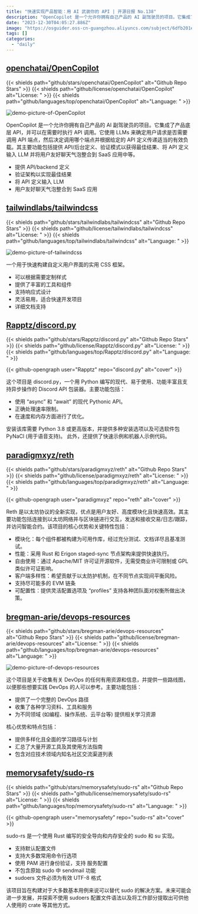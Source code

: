 ```yaml
---
title: "快速实现产品智能：用 AI 武装你的 API | 开源日报 No.138"
description: "OpenCopilot 是一个允许你拥有自己产品的 AI 副驾驶员的项目。它集成了产品底层 API，并可以在需要时执行 API 调用。"
date: "2023-12-30T04:05:27.886Z"
image: "https://osguider.oss-cn-guangzhou.aliyuncs.com/subject/6dfb201e6a03c844f08effcf0ec66596.png"
tags: []
categories:
  - "daily"
---
```


## [openchatai/OpenCopilot](https://github.com/openchatai/OpenCopilot)

{{< shields path="github/stars/openchatai/OpenCopilot" alt="Github Repo Stars" >}} {{< shields path="github/license/openchatai/OpenCopilot" alt="License: " >}} {{< shields path="github/languages/top/openchatai/OpenCopilot" alt="Language: " >}}

![demo-picture-of-OpenCopilot](https://picgo-daily.oss-cn-guangzhou.aliyuncs.com/picgo-daily/2023/10ac39eb8ff4dc54383f44aff90eea7a.png)

OpenCopilot 是一个允许你拥有自己产品的 AI 副驾驶员的项目。它集成了产品底层 API，并可以在需要时执行 API 调用。它使用 LLMs 来确定用户请求是否需要调用 API 端点，然后决定调用哪个端点并根据给定的 API 定义传递适当的有效负载。其主要功能包括提供 API/后台定义、验证模式以获得最佳结果、将 API 定义输入 LLM 并将用户友好聊天气泡整合到 SaaS 应用中等。

- 提供 API/backend 定义
- 验证架构以实现最佳结果
- 将 API 定义输入 LLM
- 用户友好聊天气泡整合到 SaaS 应用
  
## [tailwindlabs/tailwindcss](https://github.com/tailwindlabs/tailwindcss)

{{< shields path="github/stars/tailwindlabs/tailwindcss" alt="Github Repo Stars" >}} {{< shields path="github/license/tailwindlabs/tailwindcss" alt="License: " >}} {{< shields path="github/languages/top/tailwindlabs/tailwindcss" alt="Language: " >}}

![demo-picture-of-tailwindcss](https://picgo-daily.oss-cn-guangzhou.aliyuncs.com/picgo-daily/2023/5df7493fd6522c00fcbbd9a40fc5b16a.png)

一个用于快速构建自定义用户界面的实用 CSS 框架。

- 可以根据需要定制样式
- 提供了丰富的工具和组件
- 支持响应式设计
- 灵活易用，适合快速开发项目
- 详细文档支持
  
## [Rapptz/discord.py](https://github.com/Rapptz/discord.py)

{{< shields path="github/stars/Rapptz/discord.py" alt="Github Repo Stars" >}} {{< shields path="github/license/Rapptz/discord.py" alt="License: " >}} {{< shields path="github/languages/top/Rapptz/discord.py" alt="Language: " >}}

{{< github-opengraph user="Rapptz" repo="discord.py" alt="cover" >}}

这个项目是 discord.py，一个用 Python 编写的现代、易于使用、功能丰富且支持异步操作的 Discord API 包装器。主要功能包括：

- 使用 “async” 和 “await” 的现代 Pythonic API。
- 正确处理速率限制。
- 在速度和内存方面进行了优化。

安装该库需要 Python 3.8 或更高版本，并提供多种安装选项以及可选软件包 PyNaCl (用于语音支持)。
此外，还提供了快速示例和机器人示例代码。
  
## [paradigmxyz/reth](https://github.com/paradigmxyz/reth)

{{< shields path="github/stars/paradigmxyz/reth" alt="Github Repo Stars" >}} {{< shields path="github/license/paradigmxyz/reth" alt="License: " >}} {{< shields path="github/languages/top/paradigmxyz/reth" alt="Language: " >}}

{{< github-opengraph user="paradigmxyz" repo="reth" alt="cover" >}}

Reth 是以太坊协议的全新实现，优点是用户友好、高度模块化且快速高效。其主要功能包括连接到以太坊网络并与区块链进行交互，发送和接收交易/日志/跟踪，并访问智能合约。该项目的核心优势和关键特性包括：

- 模块化：每个组件都被构建为可用作库，经过充分测试、文档详尽且基准测试。
- 性能：采用 Rust 和 Erigon staged-sync 节点架构来提供快速执行。
- 自由使用：通过 Apache/MIT 许可证开源软件，无需受商业许可限制或 GPL 类似许可证影响。
- 客户端多样性：希望贡献于以太防护机制，在不同节点实现间平衡风险。
- 支持尽可能多的 EVM 链条
- 可配置性：提供灵活配置选项及 “profiles” 支持各种团队面对权衡所做出决策。
  
## [bregman-arie/devops-resources](https://github.com/bregman-arie/devops-resources)

{{< shields path="github/stars/bregman-arie/devops-resources" alt="Github Repo Stars" >}} {{< shields path="github/license/bregman-arie/devops-resources" alt="License: " >}} {{< shields path="github/languages/top/bregman-arie/devops-resources" alt="Language: " >}}

![demo-picture-of-devops-resources](https://picgo-daily.oss-cn-guangzhou.aliyuncs.com/picgo-daily/2023/d48d91ee52402a42a5308346f0c75f50.png)

这个项目是关于收集有关 DevOps 的任何有用资源和信息，并提供一些路线图，以便那些想要实践 DevOps 的人可以参考。主要功能包括：

- 提供了一个完整的 DevOps 路径
- 收集了各种学习资料、工具和服务
- 为不同领域 (如编程、操作系统、云平台等) 提供相关学习资源

核心优势和特点包括：

- 提供多样化且全面的学习路径与计划
- 汇总了大量开源工具及其使用方法指南
- 包含对应技术领域内知名社区交流渠道列表
  
## [memorysafety/sudo-rs](https://github.com/memorysafety/sudo-rs)

{{< shields path="github/stars/memorysafety/sudo-rs" alt="Github Repo Stars" >}} {{< shields path="github/license/memorysafety/sudo-rs" alt="License: " >}} {{< shields path="github/languages/top/memorysafety/sudo-rs" alt="Language: " >}}

{{< github-opengraph user="memorysafety" repo="sudo-rs" alt="cover" >}}

sudo-rs 是一个使用 Rust 编写的安全导向和内存安全的 sudo 和 su 实现。

- 支持默认配置文件
- 支持大多数常用命令行选项
- 使用 PAM 进行身份验证，支持  服务配置
- 不包含原始 sudo 中 sendmail 功能
- sudoers 文件必须为有效 UTF-8 格式

该项目旨在构建对于大多数基本用例来说可以替代 sudo 的解决方案。未来可能会进一步发展，并探索不使用 sudoers 配置文件语法以及将工作部分提取出可供他人使用的 crate 等其他方式。
  
